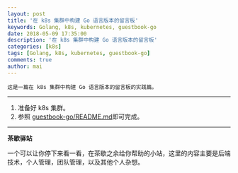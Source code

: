 ```yaml
---
layout: post
title: '在 k8s 集群中构建 Go 语言版本的留言板'
keywords: Golang, k8s, kubernetes, guestbook-go
date: 2018-05-09 17:35:00
description: '在 k8s 集群中构建 Go 语言版本的留言板'
categories: [k8s]
tags: [Golang, k8s, kubernetes, guestbook-go]
comments: true
author: mai
---
```


    这是一篇在 k8s 集群中构建 Go 语言版本的留言板的实践篇。

----

1. 准备好 k8s 集群。
2. 参照 [guestbook-go/README.md](https://github.com/kubernetes/examples/blob/master/guestbook-go/README.md)即可完成。

----

**茶歇驿站**

一个可以让你停下来看一看，在茶歇之余给你帮助的小站，这里的内容主要是后端技术，个人管理，团队管理，以及其他个人杂想。


